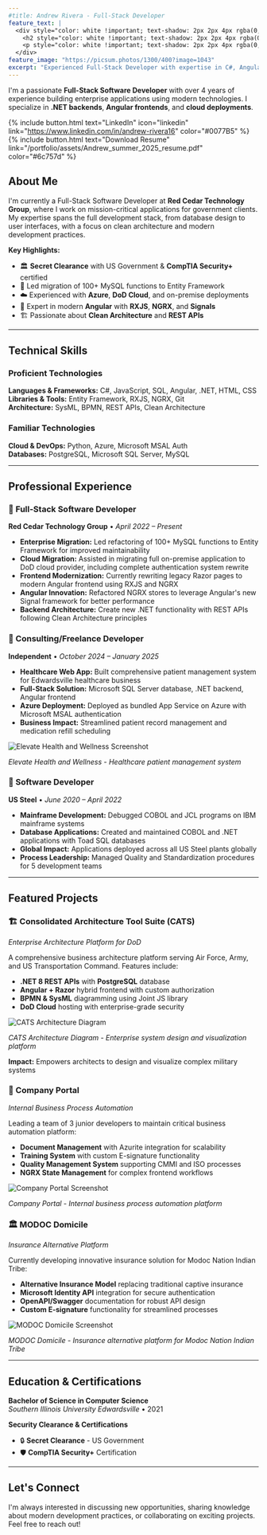```yaml
---
#title: Andrew Rivera - Full-Stack Developer
feature_text: |
  <div style="color: white !important; text-shadow: 2px 2px 4px rgba(0,0,0,0.8) !important;">
    <h2 style="color: white !important; text-shadow: 2px 2px 4px rgba(0,0,0,0.8) !important;">Andrew Rivera</h2>
    <p style="color: white !important; text-shadow: 2px 2px 4px rgba(0,0,0,0.8) !important;">Full-Stack Software Developer specializing in .NET, Angular, and Cloud Solutions</p>
  </div>
feature_image: "https://picsum.photos/1300/400?image=1043"
excerpt: "Experienced Full-Stack Developer with expertise in C#, Angular, and cloud technologies. Currently working on enterprise applications for government and private sector clients."
---
```


I'm a passionate **Full-Stack Software Developer** with over 4 years of experience building enterprise applications using modern technologies. I specialize in **.NET backends**, **Angular frontends**, and **cloud deployments**.

{% include button.html text="LinkedIn" icon="linkedin" link="https://www.linkedin.com/in/andrew-rivera16" color="#0077B5" %} {% include button.html text="Download Resume" link="/portfolio/assets/Andrew_summer_2025_resume.pdf" color="#6c757d" %}

## About Me

I'm currently a Full-Stack Software Developer at **Red Cedar Technology Group**, where I work on mission-critical applications for government clients. My expertise spans the full development stack, from database design to user interfaces, with a focus on clean architecture and modern development practices.

**Key Highlights:**
- 🏛️ **Secret Clearance** with US Government & **CompTIA Security+** certified
- 🚀 Led migration of 100+ MySQL functions to Entity Framework
- ☁️ Experienced with **Azure**, **DoD Cloud**, and on-premise deployments
- 📱 Expert in modern **Angular** with **RXJS**, **NGRX**, and **Signals**
- 🏗️ Passionate about **Clean Architecture** and **REST APIs**

---

## Technical Skills

### Proficient Technologies
**Languages & Frameworks:** C#, JavaScript, SQL, Angular, .NET, HTML, CSS  
**Libraries & Tools:** Entity Framework, RXJS, NGRX, Git  
**Architecture:** SysML, BPMN, REST APIs, Clean Architecture

### Familiar Technologies
**Cloud & DevOps:** Python, Azure, Microsoft MSAL Auth  
**Databases:** PostgreSQL, Microsoft SQL Server, MySQL

---

## Professional Experience

### 🔹 Full-Stack Software Developer
**Red Cedar Technology Group** • *April 2022 – Present*

- **Enterprise Migration:** Led refactoring of 100+ MySQL functions to Entity Framework for improved maintainability
- **Cloud Migration:** Assisted in migrating full on-premise application to DoD cloud provider, including complete authentication system rewrite
- **Frontend Modernization:** Currently rewriting legacy Razor pages to modern Angular frontend using RXJS and NGRX
- **Angular Innovation:** Refactored NGRX stores to leverage Angular's new Signal framework for better performance
- **Backend Architecture:** Create new .NET functionality with REST APIs following Clean Architecture principles

### 🔹 Consulting/Freelance Developer
**Independent** • *October 2024 – January 2025*

- **Healthcare Web App:** Built comprehensive patient management system for Edwardsville healthcare business
- **Full-Stack Solution:** Microsoft SQL Server database, .NET backend, Angular frontend
- **Azure Deployment:** Deployed as bundled App Service on Azure with Microsoft MSAL authentication
- **Business Impact:** Streamlined patient record management and medication refill scheduling

![Elevate Health and Wellness Screenshot](/portfolio/assets/dowdy1.png)

*Elevate Health and Wellness - Healthcare patient management system*

### 🔹 Software Developer
**US Steel** • *June 2020 – April 2022*

- **Mainframe Development:** Debugged COBOL and JCL programs on IBM mainframe systems
- **Database Applications:** Created and maintained COBOL and .NET applications with Toad SQL databases
- **Global Impact:** Applications deployed across all US Steel plants globally
- **Process Leadership:** Managed Quality and Standardization procedures for 5 development teams

---

## Featured Projects

### 🏗️ Consolidated Architecture Tool Suite (CATS)
*Enterprise Architecture Platform for DoD*

A comprehensive business architecture platform serving Air Force, Army, and US Transportation Command. Features include:
- **.NET 8 REST APIs** with **PostgreSQL** database
- **Angular + Razor** hybrid frontend with custom authorization
- **BPMN & SysML** diagramming using Joint JS library
- **DoD Cloud** hosting with enterprise-grade security

![CATS Architecture Diagram](/portfolio/assets/cats2.png)

*CATS Architecture Diagram - Enterprise system design and visualization platform*

**Impact:** Empowers architects to design and visualize complex military systems

### 🏢 Company Portal
*Internal Business Process Automation*

Leading a team of 3 junior developers to maintain critical business automation platform:
- **Document Management** with Azurite integration for scalability
- **Training System** with custom E-signature functionality
- **Quality Management System** supporting CMMI and ISO processes
- **NGRX State Management** for complex frontend workflows

![Company Portal Screenshot](/portfolio/assets/porta1.png)

*Company Portal - Internal business process automation platform*

### 🏛️ MODOC Domicile
*Insurance Alternative Platform*

Currently developing innovative insurance solution for Modoc Nation Indian Tribe:
- **Alternative Insurance Model** replacing traditional captive insurance
- **Microsoft Identity API** integration for secure authentication
- **OpenAPI/Swagger** documentation for robust API design
- **Custom E-signature** functionality for streamlined processes

![MODOC Domicile Screenshot](/portfolio/assets/modoc1.png)

*MODOC Domicile - Insurance alternative platform for Modoc Nation Indian Tribe*

---

## Education & Certifications

**Bachelor of Science in Computer Science**  
*Southern Illinois University Edwardsville* • 2021

**Security Clearance & Certifications**
- 🔒 **Secret Clearance** - US Government
- 🛡️ **CompTIA Security+** Certification

---

## Let's Connect

I'm always interested in discussing new opportunities, sharing knowledge about modern development practices, or collaborating on exciting projects. Feel free to reach out!
